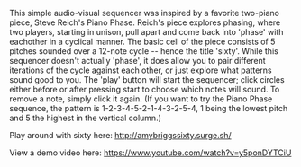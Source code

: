 This simple audio-visual sequencer was inspired by a favorite two-piano piece, Steve Reich's Piano Phase. 
Reich's piece explores phasing, where two players, starting in unison, pull apart and come back into 'phase' 
with eachother in a cyclical manner. The basic cell of the piece consists of 5 pitches sounded over a 12-note 
cycle -- hence the title 'sixty'. While this sequencer doesn't actually 'phase', it does allow you to pair 
different iterations of the cycle against each other, or just explore what patterns sound good to you. The 'play' 
button will start the sequencer; click circles either before or after pressing start to choose which notes will sound. 
To remove a note, simply click it again. (If you want to try the Piano Phase sequence, the pattern is 
1-2-3-4-5-2-1-4-3-2-5-4, 1 being the lowest pitch and 5 the highest in the vertical column.)

Play around with sixty here: http://amybriggssixty.surge.sh/

View a demo video here: https://www.youtube.com/watch?v=y5ponDYTCiU



